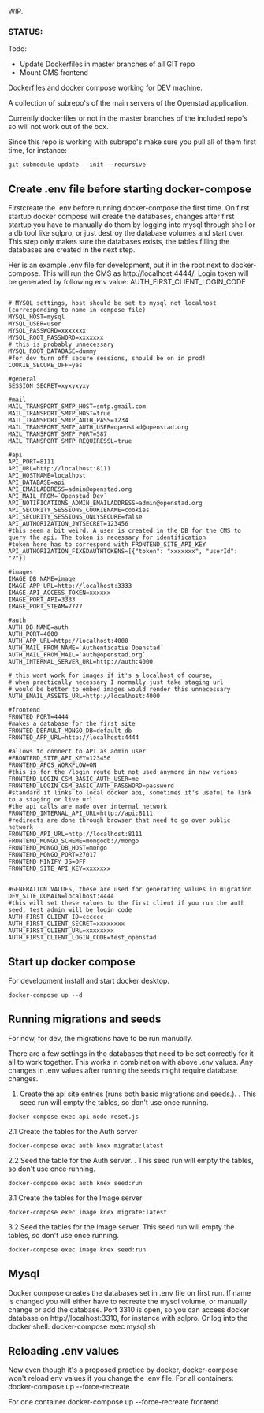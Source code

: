 WIP.

### STATUS:
Todo:
- Update Dockerfiles in master branches of all GIT repo
- Mount CMS frontend

Dockerfiles and docker compose working for DEV machine.

A collection of subrepo's of the main servers of the Openstad application.

Currently dockerfiles or not in the master branches of the included repo's so will not work out of the box.

Since this repo is working with subrepo's make sure you pull all of them first time, for instance:

```
git submodule update --init --recursive
```

## Create .env file before starting docker-compose
Firstcreate the .env before running docker-compose the first time. On first startup docker compose will create the databases, changes after first startup  you have to manually do them by logging into mysql through shell or a db tool like sqlpro, or just destroy the database volumes and start over. This step only makes sure the databases exists, the tables filling the databases are created in the next step.

Her is an example .env file for development, put it in the root next to docker-compose. This will run the CMS as http://localhost:4444/. Login token will be generated by following env value: AUTH_FIRST_CLIENT_LOGIN_CODE


```

# MYSQL settings, host should be set to mysql not localhost (corresponding to name in compose file)
MYSQL_HOST=mysql
MYSQL_USER=user
MYSQL_PASSWORD=xxxxxxx
MYSQL_ROOT_PASSWORD=xxxxxxx
# this is probably unnecessary
MYSQL_ROOT_DATABASE=dummy
#for dev turn off secure sessions, should be on in prod!
COOKIE_SECURE_OFF=yes

#general
SESSION_SECRET=xyxyxyxy

#mail
MAIL_TRANSPORT_SMTP_HOST=smtp.gmail.com
MAIL_TRANSPORT_SMTP_HOST=true
MAIL_TRANSPORT_SMTP_AUTH_PASS=1234
MAIL_TRANSPORT_SMTP_AUTH_USER=openstad@openstad.org
MAIL_TRANSPORT_SMTP_PORT=587
MAIL_TRANSPORT_SMTP_REQUIRESSL=true

#api
API_PORT=8111
API_URL=http://localhost:8111
API_HOSTNAME=localhost
API_DATABASE=api
API_EMAILADDRESS=admin@openstad.org
API_MAIL_FROM=`Openstad Dev`
API_NOTIFICATIONS_ADMIN_EMAILADDRESS=admin@openstad.org
API_SECURITY_SESSIONS_COOKIENAME=cookies
API_SECURITY_SESSIONS_ONLYSECURE=false
API_AUTHORIZATION_JWTSECRET=123456
#this seem a bit weird. A user is created in the DB for the CMS to query the api. The token is necessary for identification
#token here has to correspond with FRONTEND_SITE_API_KEY
API_AUTHORIZATION_FIXEDAUTHTOKENS=[{"token": "xxxxxxx", "userId": "2"}]

#images
IMAGE_DB_NAME=image
IMAGE_APP_URL=http://localhost:3333
IMAGE_API_ACCESS_TOKEN=xxxxxx
IMAGE_PORT_API=3333
IMAGE_PORT_STEAM=7777

#auth
AUTH_DB_NAME=auth
AUTH_PORT=4000
AUTH_APP_URL=http://localhost:4000
AUTH_MAIL_FROM_NAME=`Authenticatie Openstad`
AUTH_MAIL_FROM_MAIL=`auth@openstad.org`
AUTH_INTERNAL_SERVER_URL=http://auth:4000

# this wont work for images if it's a localhost of course,
# when practically necessary I normally just take staging url
# would be better to embed images would render this unnecessary
AUTH_EMAIL_ASSETS_URL=http://localhost:4000

#frontend
FRONTED_PORT=4444
#makes a database for the first site
FRONTED_DEFAULT_MONGO_DB=default_db
FRONTED_APP_URL=http://localhost:4444

#allows to connect to API as admin user
#FRONTEND_SITE_API_KEY=123456
FRONTEND_APOS_WORKFLOW=ON
#this is for the /login route but not used anymore in new verions
FRONTEND_LOGIN_CSM_BASIC_AUTH_USER=me
FRONTEND_LOGIN_CSM_BASIC_AUTH_PASSWORD=password
#standard it links to local docker api, sometimes it's useful to link to a staging or live url
#the api calls are made over internal network
FRONTEND_INTERNAL_API_URL=http://api:8111
#redirects are done through browser that need to go over public network
FRONTEND_API_URL=http://localhost:8111
FRONTEND_MONGO_SCHEME=mongodb://mongo
FRONTEND_MONGO_DB_HOST=mongo
FRONTEND_MONGO_PORT=27017
FRONTEND_MINIFY_JS=OFF
FRONTEND_SITE_API_KEY=xxxxxxx


#GENERATION VALUES, these are used for generating values in migration
DEV_SITE_DOMAIN=localhost:4444
#this will set these values to the first client if you run the auth seed, test_admin will be login code
AUTH_FIRST_CLIENT_ID=cccccc
AUTH_FIRST_CLIENT_SECRET=xxxxxxxx
AUTH_FIRST_CLIENT_URL=xxxxxxxx
AUTH_FIRST_CLIENT_LOGIN_CODE=test_openstad
```


## Start up docker compose
For development install and start docker desktop.

```
docker-compose up --d
```


## Running migrations and seeds
For now, for dev, the migrations have to be run manually.

There are a few settings in the databases that need to be set correctly for it all
to work together. This works in combination with above .env values.
Any changes in .env values after running the seeds might require database changes.


1. Create the api site entries (runs both basic migrations and seeds.). . This seed run will empty the tables, so don't use once running.
```
docker-compose exec api node reset.js
```

2.1 Create the tables for the Auth server
```
docker-compose exec auth knex migrate:latest
```

2.2 Seed the table for the Auth server. . This seed run will empty the tables, so don't use once running.
```
docker-compose exec auth knex seed:run
```

3.1 Create the tables for the Image server
```
docker-compose exec image knex migrate:latest
```

3.2 Seed the tables for the Image server. This seed run will empty the tables, so don't use once running.
```
docker-compose exec image knex seed:run
```

## Mysql
Docker compose creates the databases set in .env file on first run.
If name is changed you will either have to recreate the mysql volume, or manually change or add the database.
Port 3310 is open, so you can access docker database on http://localhost:3310, for instance with sqlpro.
Or log into the docker shell: docker-compose exec mysql sh

## Reloading .env values
Now even though it's a proposed practice by docker, docker-compose won't reload env values if you change the .env file.
For all containers:
docker-compose up --force-recreate

For one container
docker-compose up --force-recreate frontend

